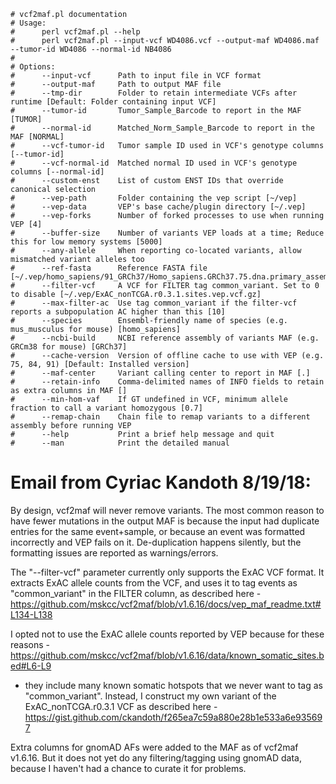 ```
# vcf2maf.pl documentation 
# Usage:
#      perl vcf2maf.pl --help
#      perl vcf2maf.pl --input-vcf WD4086.vcf --output-maf WD4086.maf --tumor-id WD4086 --normal-id NB4086
# 
# Options:
#      --input-vcf      Path to input file in VCF format
#      --output-maf     Path to output MAF file
#      --tmp-dir        Folder to retain intermediate VCFs after runtime [Default: Folder containing input VCF]
#      --tumor-id       Tumor_Sample_Barcode to report in the MAF [TUMOR]
#      --normal-id      Matched_Norm_Sample_Barcode to report in the MAF [NORMAL]
#      --vcf-tumor-id   Tumor sample ID used in VCF's genotype columns [--tumor-id]
#      --vcf-normal-id  Matched normal ID used in VCF's genotype columns [--normal-id]
#      --custom-enst    List of custom ENST IDs that override canonical selection
#      --vep-path       Folder containing the vep script [~/vep]
#      --vep-data       VEP's base cache/plugin directory [~/.vep]
#      --vep-forks      Number of forked processes to use when running VEP [4]
#      --buffer-size    Number of variants VEP loads at a time; Reduce this for low memory systems [5000]
#      --any-allele     When reporting co-located variants, allow mismatched variant alleles too
#      --ref-fasta      Reference FASTA file [~/.vep/homo_sapiens/91_GRCh37/Homo_sapiens.GRCh37.75.dna.primary_assembly.fa.gz]
#      --filter-vcf     A VCF for FILTER tag common_variant. Set to 0 to disable [~/.vep/ExAC_nonTCGA.r0.3.1.sites.vep.vcf.gz]
#      --max-filter-ac  Use tag common_variant if the filter-vcf reports a subpopulation AC higher than this [10]
#      --species        Ensembl-friendly name of species (e.g. mus_musculus for mouse) [homo_sapiens]
#      --ncbi-build     NCBI reference assembly of variants MAF (e.g. GRCm38 for mouse) [GRCh37]
#      --cache-version  Version of offline cache to use with VEP (e.g. 75, 84, 91) [Default: Installed version]
#      --maf-center     Variant calling center to report in MAF [.]
#      --retain-info    Comma-delimited names of INFO fields to retain as extra columns in MAF []
#      --min-hom-vaf    If GT undefined in VCF, minimum allele fraction to call a variant homozygous [0.7]
#      --remap-chain    Chain file to remap variants to a different assembly before running VEP
#      --help           Print a brief help message and quit
#      --man            Print the detailed manual
```

# Email from Cyriac Kandoth 8/19/18:

By design, vcf2maf will never remove variants. The most common reason to have
fewer mutations in the output MAF is because the input had duplicate entries
for the same event+sample, or because an event was formatted incorrectly and
VEP fails on it. De-duplication happens silently, but the formatting issues are
reported as warnings/errors.

The "--filter-vcf" parameter currently only supports the ExAC VCF format. It
extracts ExAC allele counts from the VCF, and uses it to tag events as
"common_variant" in the FILTER column, as described here -
https://github.com/mskcc/vcf2maf/blob/v1.6.16/docs/vep_maf_readme.txt#L134-L138

I opted not to use the ExAC allele counts reported by VEP because for these
reasons -
https://github.com/mskcc/vcf2maf/blob/v1.6.16/data/known_somatic_sites.bed#L6-L9
- they include many known somatic hotspots that we never want to tag as
"common_variant". Instead, I construct my own variant of the
ExAC_nonTCGA.r0.3.1 VCF as described here -
https://gist.github.com/ckandoth/f265ea7c59a880e28b1e533a6e935697

Extra columns for gnomAD AFs were added to the MAF as of vcf2maf v1.6.16. But
it does not yet do any filtering/tagging using gnomAD data, because I haven't
had a chance to curate it for problems.
